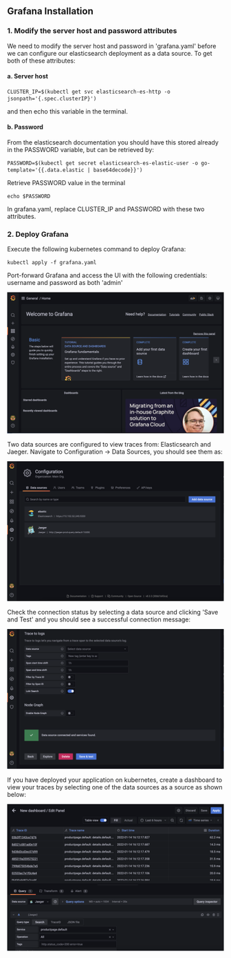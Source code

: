 ## Grafana Installation

### 1. Modify the server host and password attributes

We need to modify the server host and password in 'grafana.yaml' before we can configure our elasticsearch deployment as a data source. To get both of these attributes:

#### a. Server host

```
CLUSTER_IP=$(kubectl get svc elasticsearch-es-http -o jsonpath='{.spec.clusterIP}')
```

and then echo this variable in the terminal.

#### b. Password
    
From the elasticsearch documentation you should have this stored already in the PASSWORD variable, but can be retrieved by:

```
PASSWORD=$(kubectl get secret elasticsearch-es-elastic-user -o go-template='{{.data.elastic | base64decode}}')
```

Retrieve PASSWORD value in the terminal
```
echo $PASSWORD
```

In grafana.yaml, replace CLUSTER_IP and PASSWORD with these two attributes.


### 2. Deploy Grafana

Execute the following kubernetes command to deploy Grafana:

```
kubectl apply -f grafana.yaml
```

Port-forward Grafana and access the UI with the following credentials: username and password as both 'admin'

![Image](../../images/grafana-ui-1.png)

Two data sources are configured to view traces from: Elasticsearch and Jaeger. Navigate to Configuration -> Data Sources, you should see them as:

![Image](../../images/grafana-ui-2.png)

Check the connection status by selecting a data source and clicking 'Save and Test' and you should see a successful connection message:

![Image](../../images/grafana-ui-3.png)


If you have deployed your application on kubernetes, create a dashboard to view your traces by selecting one of the data sources as a source as shown below:

![Image](../../images/grafana-ui-4.png)
